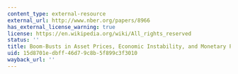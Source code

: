 ```yaml
---
content_type: external-resource
external_url: http://www.nber.org/papers/8966
has_external_license_warning: true
license: https://en.wikipedia.org/wiki/All_rights_reserved
status: ''
title: Boom-Busts in Asset Prices, Economic Instability, and Monetary Policy
uid: 15d8701e-dbff-46d7-9c8b-5f899c3f3010
wayback_url: ''
---
```

